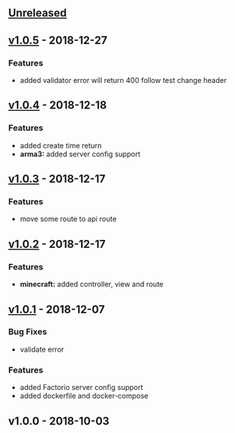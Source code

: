 <a name="unreleased"></a>
## [Unreleased]


<a name="v1.0.5"></a>
## [v1.0.5] - 2018-12-27
### Features
- added validator error will return 400 follow test change header


<a name="v1.0.4"></a>
## [v1.0.4] - 2018-12-18
### Features
- added create time return
- **arma3:** added server config support


<a name="v1.0.3"></a>
## [v1.0.3] - 2018-12-17
### Features
- move some route to api route


<a name="v1.0.2"></a>
## [v1.0.2] - 2018-12-17
### Features
- **minecraft:** added controller, view and route


<a name="v1.0.1"></a>
## [v1.0.1] - 2018-12-07
### Bug Fixes
- validate error

### Features
- added Factorio server config support
- added dockerfile and docker-compose


<a name="v1.0.0"></a>
## v1.0.0 - 2018-10-03

[Unreleased]: https://github.com/FSPNet/Orion/compare/v1.0.5...HEAD
[v1.0.5]: https://github.com/FSPNet/Orion/compare/v1.0.4...v1.0.5
[v1.0.4]: https://github.com/FSPNet/Orion/compare/v1.0.3...v1.0.4
[v1.0.3]: https://github.com/FSPNet/Orion/compare/v1.0.2...v1.0.3
[v1.0.2]: https://github.com/FSPNet/Orion/compare/v1.0.1...v1.0.2
[v1.0.1]: https://github.com/FSPNet/Orion/compare/v1.0.0...v1.0.1
